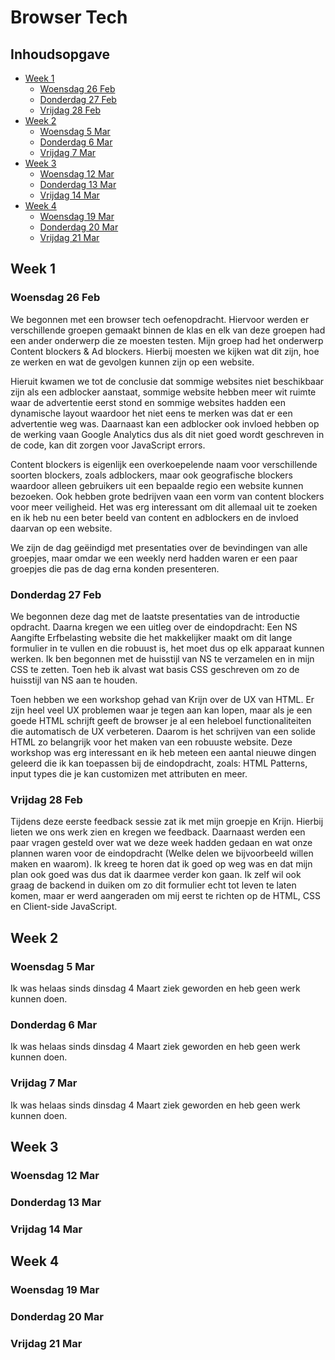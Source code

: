 # Browser Tech

## Inhoudsopgave

- [Week 1](#week-1)
  - [Woensdag 26 Feb](#woensdag-26-feb)
  - [Donderdag 27 Feb](#donderdag-27-feb)
  - [Vrijdag 28 Feb](#vrijdag-28-feb)
- [Week 2](#week-2)
  - [Woensdag 5 Mar](#woensdag-5-mar)
  - [Donderdag 6 Mar](#donderdag-6-mar)
  - [Vrijdag 7 Mar](#vrijdag-7-mar)
- [Week 3](#week-3)
  - [Woensdag 12 Mar](#woensdag-12-mar)
  - [Donderdag 13 Mar](#donderdag-13-mar)
  - [Vrijdag 14 Mar](#vrijdag-14-mar)
- [Week 4](#week-4)
  - [Woensdag 19 Mar](#woensdag-19-mar)
  - [Donderdag 20 Mar](#donderdag-20-mar)
  - [Vrijdag 21 Mar](#vrijdag-21-mar)

## Week 1

### Woensdag 26 Feb

We begonnen met een browser tech oefenopdracht. Hiervoor werden er verschillende groepen gemaakt binnen de klas en elk van deze groepen had een ander onderwerp die ze moesten testen. Mijn groep had het onderwerp Content blockers & Ad blockers. Hierbij moesten we kijken wat dit zijn, hoe ze werken en wat de gevolgen kunnen zijn op een website.

Hieruit kwamen we tot de conclusie dat sommige websites niet beschikbaar zijn als een adblocker aanstaat, sommige website hebben meer wit ruimte waar de advertentie eerst stond en sommige websites hadden een dynamische layout waardoor het niet eens te merken was dat er een advertentie weg was. Daarnaast kan een adblocker ook invloed hebben op de werking vaan Google Analytics dus als dit niet goed wordt geschreven in de code, kan dit zorgen voor JavaScript errors.

Content blockers is eigenlijk een overkoepelende naam voor verschillende soorten blockers, zoals adblockers, maar ook geografische blockers waardoor alleen gebruikers uit een bepaalde regio een website kunnen bezoeken. Ook hebben grote bedrijven vaan een vorm van content blockers voor meer veiligheid. Het was erg interessant om dit allemaal uit te zoeken en ik heb nu een beter beeld van content en adblockers en de invloed daarvan op een website.

We zijn de dag geëindigd met presentaties over de bevindingen van alle groepjes, maar omdar we een weekly nerd hadden waren er een paar groepjes die pas de dag erna konden presenteren.

### Donderdag 27 Feb

We begonnen deze dag met de laatste presentaties van de introductie opdracht. Daarna kregen we een uitleg over de eindopdracht: Een NS Aangifte Erfbelasting website die het makkelijker maakt om dit lange formulier in te vullen en die robuust is, het moet dus op elk apparaat kunnen werken. Ik ben begonnen met de huisstijl van NS te verzamelen en in mijn CSS te zetten. Toen heb ik alvast wat basis CSS geschreven om zo de huisstijl van NS aan te houden.

Toen hebben we een workshop gehad van Krijn over de UX van HTML. Er zijn heel veel UX problemen waar je tegen aan kan lopen, maar als je een goede HTML schrijft geeft de browser je al een heleboel functionaliteiten die automatisch de UX verbeteren. Daarom is het schrijven van een solide HTML zo belangrijk voor het maken van een robuuste website. Deze workshop was erg interessant en ik heb meteen een aantal nieuwe dingen geleerd die ik kan toepassen bij de eindopdracht, zoals: HTML Patterns, input types die je kan customizen met attributen en meer.

### Vrijdag 28 Feb

Tijdens deze eerste feedback sessie zat ik met mijn groepje en Krijn. Hierbij lieten we ons werk zien en kregen we feedback. Daarnaast werden een paar vragen gesteld over wat we deze week hadden gedaan en wat onze plannen waren voor de eindopdracht (Welke delen we bijvoorbeeld willen maken en waarom). Ik kreeg te horen dat ik goed op weg was en dat mijn plan ook goed was dus dat ik daarmee verder kon gaan. Ik zelf wil ook graag de backend in duiken om zo dit formulier echt tot leven te laten komen, maar er werd aangeraden om mij eerst te richten op de HTML, CSS en Client-side JavaScript.

## Week 2

### Woensdag 5 Mar

Ik was helaas sinds dinsdag 4 Maart ziek geworden en heb geen werk kunnen doen.

### Donderdag 6 Mar

Ik was helaas sinds dinsdag 4 Maart ziek geworden en heb geen werk kunnen doen.

### Vrijdag 7 Mar

Ik was helaas sinds dinsdag 4 Maart ziek geworden en heb geen werk kunnen doen.

## Week 3

### Woensdag 12 Mar

### Donderdag 13 Mar

### Vrijdag 14 Mar

## Week 4

### Woensdag 19 Mar

### Donderdag 20 Mar

### Vrijdag 21 Mar
